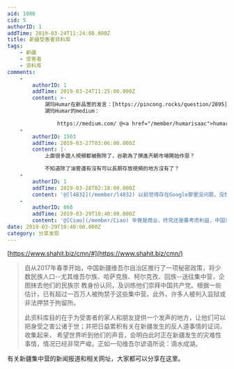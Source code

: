 ```yaml
---
aid: 1086
cid: 5
authorID: 1
addTime: 2019-03-24T11:24:00.000Z
title: 新疆受害者资料库
tags:
    - 新疆
    - 受害者
    - 资料库
comments:
    -
        authorID: 1
        addTime: 2019-03-24T11:25:00.000Z
        content: >-
            湖玛Humar在新品葱的发言：[https://pincong.rocks/question/2895](https://pincong.rocks/question/2895)
            湖玛Humar的medium：

                https://medium.com/ @<a href="/member/humarisaac">humarisaac</a> /%E6%88%91%E6%AF%8D%E4%BA%B2%E5%BD%93%E4%BA%86%E5%87%A0%E5%8D%81%E5%B9%B4%E5%85%AC%E5%8A%A1%E5%91%98%E5%92%8C%E4%BC%98%E7%A7%80%E5%85%B1%E4%BA%A7%E5%85%9A%E5%91%98-%E7%8E%B0%E5%9C%A8%E8%A2%AB%E5%85%B3%E8%BF%9B%E9%9B%86%E4%B8%AD%E8%90%A5-3e405442b6f7?_branch_match_id=638324160877428358
    -
        authorID: 1503
        addTime: 2019-03-27T03:06:00.000Z
        content: |-
            上面很多證人視頻都被刪除了，谷歌為了擠進兲朝市場開始作惡？

            不知道除了油管還有沒有可以長期存放視頻的地方沒有了？
    -
        authorID: 1
        addTime: 2019-03-28T02:18:00.000Z
        content: '@[l4832](/member/l4832) 以前觉得存在Google那里没问题，没想到还会有这种问题……'
    -
        authorID: 860
        addTime: 2019-03-29T10:40:00.000Z
        content: '@[Ciao](/member/Ciao) 毕竟是商业，终究还是要考虑利益，中国市场这么大一块肉是不可能说不要的。'
date: 2019-03-29T10:40:00.000Z
category: 分享发现
---
```


[https://www.shahit.biz/cmn/#](https://www.shahit.biz/cmn/)

> 自从2017年春季开始，中国新疆维吾尔自治区推行了一项秘密政策，将少数民族人口--尤其维吾尔族、哈萨克族、柯尔克孜、回族--送往集中营，企图抹去他们的民族宗 教身份认同，及训练他们崇拜中国共产党。根据一些估计，已有超过一百万人被拘禁于这些集中营。此外，许多人被判入监狱或非法押禁于拘留所。
> 
> 此资料库目的在于为受害者的家人和朋友提供一个发声的地方，让他们可以把身受之害公诸于世；并把日益累积有关在新疆发生的反人道事情的证词，收集起来， 希望世界听到他们的声音，会明白此时正在新疆发生的灾难性事情，情况已经非常严峻。正如一句维吾尔谚语所说：滴水成湖。

有关新疆集中营的新闻报道和相关网址，大家都可以分享在这里。
